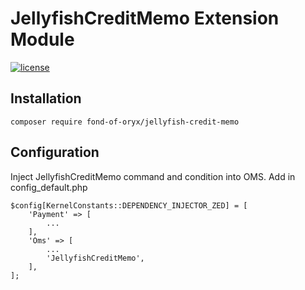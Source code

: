 # JellyfishCreditMemo Extension Module
[![license](https://img.shields.io/github/license/mashape/apistatus.svg)](https://packagist.org/packages/fond-of-oryx/jellyfish-credit-memo)

## Installation

```
composer require fond-of-oryx/jellyfish-credit-memo
```

## Configuration

Inject JellyfishCreditMemo command and condition into OMS. Add in config_default.php

```
$config[KernelConstants::DEPENDENCY_INJECTOR_ZED] = [
    'Payment' => [
        ...
    ],
    'Oms' => [
        ...
        'JellyfishCreditMemo',
    ],
];
```
